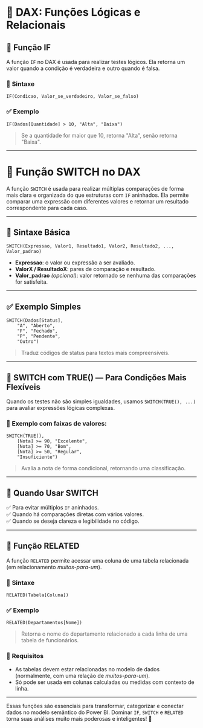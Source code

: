 
# 📌 DAX: Funções Lógicas e Relacionais

## 🔹 **Função IF**
A função `IF` no DAX é usada para realizar testes lógicos. Ela retorna um valor quando a condição é verdadeira e outro quando é falsa.

### 🧪 **Sintaxe**
```DAX
IF(Condicao, Valor_se_verdadeiro, Valor_se_falso)
```

### ✅ **Exemplo**
```DAX
IF(Dados[Quantidade] > 10, "Alta", "Baixa")
```
> Se a quantidade for maior que 10, retorna "Alta", senão retorna "Baixa".

---

# 🔹 Função SWITCH no DAX

A função `SWITCH` é usada para realizar múltiplas comparações de forma mais clara e organizada do que estruturas com `IF` aninhados. Ela permite comparar uma expressão com diferentes valores e retornar um resultado correspondente para cada caso.

---

## 🧪 Sintaxe Básica

```DAX
SWITCH(Expressao, Valor1, Resultado1, Valor2, Resultado2, ..., Valor_padrao)
```

- **Expressao**: o valor ou expressão a ser avaliado.
- **ValorX / ResultadoX**: pares de comparação e resultado.
- **Valor_padrao** *(opcional)*: valor retornado se nenhuma das comparações for satisfeita.

---

## ✅ Exemplo Simples

```DAX
SWITCH(Dados[Status],
    "A", "Aberto",
    "F", "Fechado",
    "P", "Pendente",
    "Outro")
```

> Traduz códigos de status para textos mais compreensíveis.

---

## 🔄 SWITCH com TRUE() — Para Condições Mais Flexíveis

Quando os testes não são simples igualdades, usamos `SWITCH(TRUE(), ...)` para avaliar expressões lógicas complexas.

### 📌 Exemplo com faixas de valores:

```DAX
SWITCH(TRUE(),
    [Nota] >= 90, "Excelente",
    [Nota] >= 70, "Bom",
    [Nota] >= 50, "Regular",
    "Insuficiente")
```

> Avalia a nota de forma condicional, retornando uma classificação.

---

## 🎯 Quando Usar SWITCH

✅ Para evitar múltiplos `IF` aninhados.  
✅ Quando há comparações diretas com vários valores.  
✅ Quando se deseja clareza e legibilidade no código.

---

## 🔹 **Função RELATED**
A função `RELATED` permite acessar uma coluna de uma tabela relacionada (em relacionamento *muitos-para-um*).

### 🧪 **Sintaxe**
```DAX
RELATED(Tabela[Coluna])
```

### ✅ **Exemplo**
```DAX
RELATED(Departamentos[Nome])
```
> Retorna o nome do departamento relacionado a cada linha de uma tabela de funcionários.

### 🔗 **Requisitos**
- As tabelas devem estar relacionadas no modelo de dados (normalmente, com uma relação de *muitos-para-um*).
- Só pode ser usada em colunas calculadas ou medidas com contexto de linha.

---

Essas funções são essenciais para transformar, categorizar e conectar dados no modelo semântico do Power BI. Dominar `IF`, `SWITCH` e `RELATED` torna suas análises muito mais poderosas e inteligentes! 🚀
